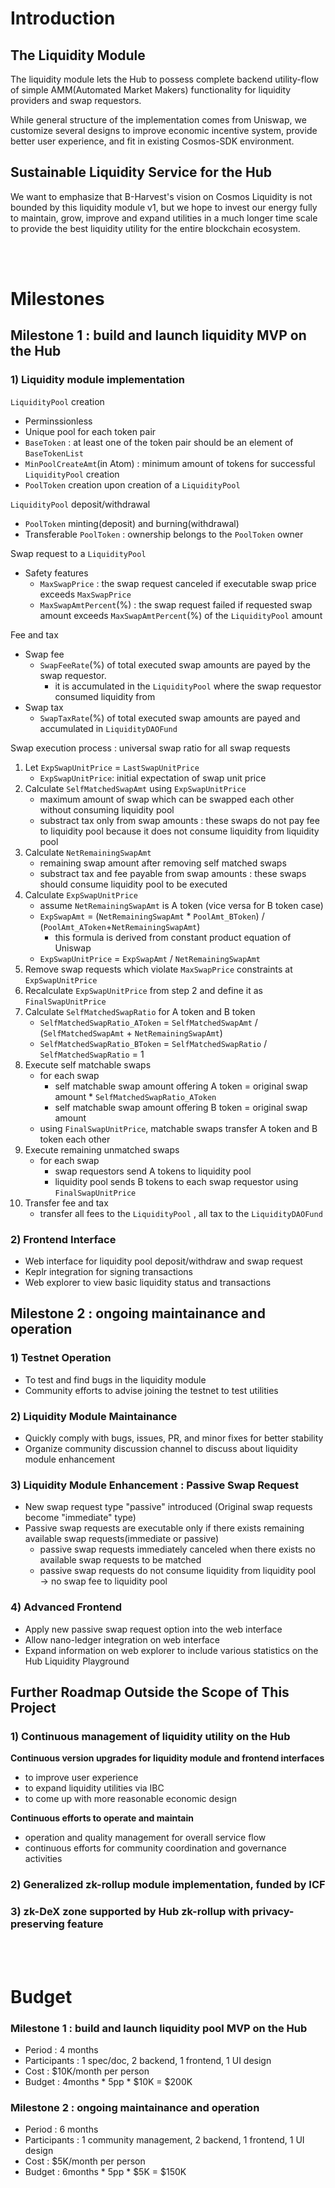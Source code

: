 # Introduction

## **The Liquidity Module**

The liquidity module lets the Hub to possess complete backend utility-flow of simple AMM(Automated Market Makers) functionality for liquidity providers and swap requestors.

While general structure of the implementation comes from Uniswap, we customize several designs to improve economic incentive system, provide better user experience, and fit in existing Cosmos-SDK environment.

## **Sustainable Liquidity Service for the Hub**

We want to emphasize that B-Harvest's vision on Cosmos Liquidity is not bounded by this liquidity module v1, but we hope to invest our energy fully to maintain, grow, improve and expand utilities in a much longer time scale to provide the best liquidity utility for the entire blockchain ecosystem.

<br/><br/>

# Milestones

## **Milestone 1 : build and launch liquidity MVP on the Hub**

### 1) Liquidity module implementation

`LiquidityPool` creation

- Perminssionless
- Unique pool for each token pair
- `BaseToken` : at least one of the token pair should be an element of `BaseTokenList`
- `MinPoolCreateAmt`(in Atom) : minimum amount of tokens for successful `LiquidityPool` creation
- `PoolToken` creation upon creation of a `LiquidityPool`

`LiquidityPool` deposit/withdrawal

- `PoolToken` minting(deposit) and burning(withdrawal)
- Transferable `PoolToken` : ownership belongs to the `PoolToken` owner

Swap request to a `LiquidityPool`

- Safety features
    - `MaxSwapPrice` : the swap request canceled if executable swap price exceeds `MaxSwapPrice`
    - `MaxSwapAmtPercent`(%) : the swap request failed if requested swap amount exceeds `MaxSwapAmtPercent`(%) of the `LiquidityPool` amount

Fee and tax

- Swap fee
    - `SwapFeeRate`(%) of total executed swap amounts are payed by the swap requestor.
        - it is accumulated in the `LiquidityPool` where the swap requestor consumed liquidity from
- Swap tax
    - `SwapTaxRate`(%) of total executed swap amounts are payed and accumulated in `LiquidityDAOFund`

Swap execution process : universal swap ratio for all swap requests

1. Let `ExpSwapUnitPrice` = `LastSwapUnitPrice`
    - `ExpSwapUnitPrice`: initial expectation of swap unit price
2. Calculate `SelfMatchedSwapAmt` using `ExpSwapUnitPrice` 
    - maximum amount of swap which can be swapped each other without consuming liquidity pool
    - substract tax only from swap amounts : these swaps do not pay fee to liquidity pool because it does not consume liquidity from liquidity pool
3. Calculate `NetRemainingSwapAmt`
    - remaining swap amount after removing self matched swaps
    - substract tax and fee payable from swap amounts : these swaps should consume liquidity pool to be executed
4. Calculate `ExpSwapUnitPrice`
    - assume `NetRemainingSwapAmt` is A token (vice versa for B token case)
    - `ExpSwapAmt` = (`NetRemainingSwapAmt` * `PoolAmt_BToken`) / (`PoolAmt_AToken`+`NetRemainingSwapAmt`)
        - this formula is derived from constant product equation of Uniswap
    - `ExpSwapUnitPrice` = `ExpSwapAmt` / `NetRemainingSwapAmt`
5. Remove swap requests which violate `MaxSwapPrice` constraints at `ExpSwapUnitPrice`
6. Recalculate `ExpSwapUnitPrice` from step 2 and define it as `FinalSwapUnitPrice`
7. Calculate `SelfMatchedSwapRatio` for A token and B token
    - `SelfMatchedSwapRatio_AToken` = `SelfMatchedSwapAmt` / (`SelfMatchedSwapAmt` + `NetRemainingSwapAmt`)
    - `SelfMatchedSwapRatio_BToken` = `SelfMatchedSwapRatio` / `SelfMatchedSwapRatio` = 1
8. Execute self matchable swaps
    - for each swap
        - self matchable swap amount offering A token = original swap amount * `SelfMatchedSwapRatio_AToken`
        - self matchable swap amount offering B token = original swap amount
    - using `FinalSwapUnitPrice`, matchable swaps transfer A token and B token each other
9. Execute remaining unmatched swaps
    - for each swap
        - swap requestors send A tokens to liquidity pool
        - liquidity pool sends B tokens to each swap requestor using `FinalSwapUnitPrice`
10. Transfer fee and tax
    - transfer all fees to the `LiquidityPool` , all tax to the `LiquidityDAOFund`

### 2) Frontend Interface

- Web interface for liquidity pool deposit/withdraw and swap request
- Keplr integration for signing transactions
- Web explorer to view basic liquidity status and transactions

## **Milestone 2 : ongoing maintainance and operation**

### 1) Testnet Operation

- To test and find bugs in the liquidity module
- Community efforts to advise joining the testnet to test utilities

### 2) Liquidity Module Maintainance

- Quickly comply with bugs, issues, PR, and minor fixes for better stability
- Organize community discussion channel to discuss about liquidity module enhancement

### 3) Liquidity Module Enhancement : Passive Swap Request

- New swap request type "passive" introduced (Original swap requests become "immediate" type)
- Passive swap requests are executable only if there exists remaining available swap requests(immediate or passive)
    - passive swap requests immediately canceled when there exists no available swap requests to be matched
    - passive swap requests do not consume liquidity from liquidity pool → no swap fee to liquidity pool

### 4) Advanced Frontend

- Apply new passive swap request option into the web interface
- Allow nano-ledger integration on web interface
- Expand information on web explorer to include various statistics on the Hub Liquidity Playground

## Further Roadmap Outside the Scope of This Project

### 1) Continuous management of liquidity utility on the Hub

**Continuous version upgrades for liquidity module and frontend interfaces**

- to improve user experience
- to expand liquidity utilities via IBC
- to come up with more reasonable economic design

**Continuous efforts to operate and maintain**

- operation and quality management for overall service flow
- continuous efforts for community coordination and governance activities

### 2) Generalized zk-rollup module implementation, funded by ICF

### 3) zk-DeX zone supported by Hub zk-rollup with privacy-preserving feature

<br/><br/>

# Budget

### **Milestone 1 : build and launch liquidity pool MVP on the Hub**

- Period : 4 months
- Participants : 1 spec/doc, 2 backend, 1 frontend, 1 UI design
- Cost : $10K/month per person
- Budget : 4months * 5pp * $10K = $200K

### **Milestone 2 : ongoing maintainance and operation**

- Period : 6 months
- Participants : 1 community management, 2 backend, 1 frontend, 1 UI design
- Cost : $5K/month per person
- Budget : 6months * 5pp * $5K = $150K
